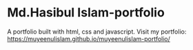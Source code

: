 # Md.Hasibul Islam-portfolio
A portfolio built with html, css and javascript.
Visit my portfolio: https://muyeenulislam.github.io/muyeenulislam-portfolio/
